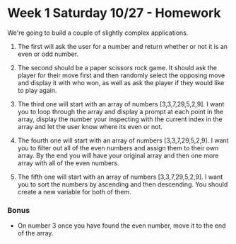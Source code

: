 # Week 1 Saturday 10/27 - Homework

We're going to build a couple of slightly complex applications.

1. The first will ask the user for a number and return whether or not it is an even or odd number.

2. The second should be a paper scissors rock game. It should ask the player for their move first and then randomly select the opposing move and display it with who won, as well as ask the player if they would like to play again.

3. The third one will start with an array of numbers [3,3,7,29,5,2,9]. I want you to loop through the array and display a prompt at each point in the array, display the number your inspecting with the current index in the array and let the user know where its even or not.

4. The fourth one will start with an array of numbers [3,3,7,29,5,2,9]. I want you to filter out all of the even numbers and assign them to their own array. By the end you will have your original array and then one more array with all of the even numbers.

5. The fifth one will start with an array of numbers [3,3,7,29,5,2,9]. I want you to sort the numbers by ascending and then descending. You should create a new variable for both of them.

### Bonus
- On number 3 once you have found the even number, move it to the end of the array.
